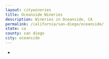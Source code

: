 ```yaml
---
layout: citywineries
title: Oceanside Wineries
description: Wineries in Oceanside, CA
permalink: /california/san-diego/oceanside/
state: ca
county: san diego
city: oceanside
---
```

-
